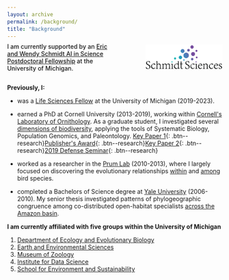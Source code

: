 ```yaml
---
layout: archive
permalink: /background/
title: "Background"
---
```


<div style="display: flex; align-items: center; margin-top: -20px;">
  <div style="width: 55%; padding-right: 15%;">
    <p style="font-weight: 500;">
      I am currently supported by an <a href="https://midas.umich.edu/news/michigan-institute-for-data-science-announces-new-fellows/">Eric and Wendy Schmidt AI in Science Postdoctoral Fellowship</a> at the University of Michigan.
    </p>
  </div>
  <div style="width: 40%;">
    <a href="https://www.schmidtsciences.org/" style="text-decoration: none;">
      <img src="/images/SchmidtSciencesLogo.png" alt="" style="width: 100%; pointer-events: none;">
    </a>
  </div>
</div>

<b>Previously, I:</b>

-   was a [Life Sciences Fellow](https://lifescifellows.umich.edu/) at the University of Michigan (2019-2023).

-   earned a PhD at Cornell University (2013-2019), working within [Cornell's Laboratory of Ornithology](https://www.birds.cornell.edu/home/). As a graduate student, I investigated several [dimensions of biodiversity](https://jakeberv.com/publication/2019-08-30-Berv_2019), applying the tools of Systematic Biology, Population Genomics, and Paleontology. [Key Paper 1](https://jakeberv.com/publication/2018-01-01-Berv_Field_2018){: .btn--research}[Publisher's Award](https://academic.oup.com/sysbio/pages/publishers_award?login=false#:~:text=Genomic%20Signature%20of,Berv%20et%20al.){: .btn--research}[Key Paper 2](https://github.com/jakeberv/jakeberv.github.io/raw/master/files/pdf/papers/Berv_et_al_2021.pdf){: .btn--research}[2019 Defense Seminar](https://www.youtube.com/watch?v=8A-j2DccpTw&list=PLt6TWRNEKcmUMXvUPbpFPVvb7Z8d0UbaN){: .btn--research}

-   worked as a researcher in the [Prum Lab](https://prumlab.yale.edu/) (2010-2013), where I largely focused on discovering the evolutionary relationships [within](https://www.sciencedirect.com/science/article/pii/S105579032100138X) and [among](https://www.nature.com/articles/nature15697) bird species.

-   completed a Bachelors of Science degree at [Yale University](https://eeb.yale.edu/) (2006-2010). My senior thesis investigated patterns of phylogeographic congruence among co-distributed open-habitat specialists [across the Amazon basin](https://jakeberv.github.io/publication/2021-03-08-vanEls_et_al_2021).

<b>I am currently affiliated with five groups within the University of Michigan</b>
1. [Department of Ecology and Evolutionary Biology](https://lsa.umich.edu/eeb/people/postdoctoral-fellows/jacob-berv.html)
2. [Earth and Environmental Sciences](https://lsa.umich.edu/earth/research/paleontology.html)
3. [Museum of Zoology](https://lsa.umich.edu/ummz) 
4. [Institute for Data Science](https://midas.umich.edu/)
5. [School for Environment and Sustainability](http://bcweeks.weebly.com/)